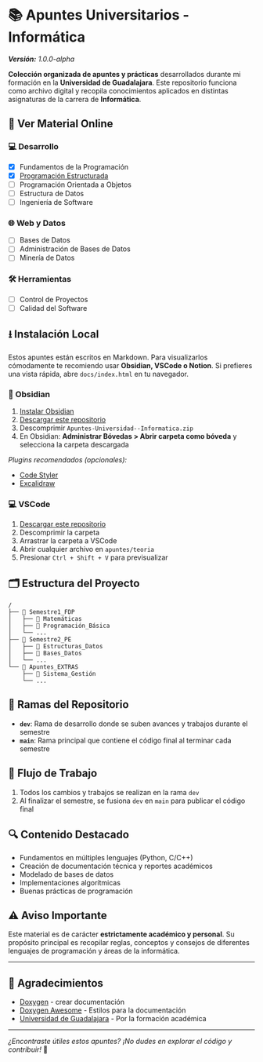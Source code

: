 # 📚 Apuntes Universitarios - Informática

_**Versión:** 1.0.0-alpha_

**Colección organizada de apuntes y prácticas** desarrollados durante mi formación en la **Universidad de Guadalajara**. Este repositorio funciona como archivo digital y recopila conocimientos aplicados en distintas asignaturas de la carrera de **Informática**.

## 📖 Ver Material Online

### 💻 Desarrollo
- [x] Fundamentos de la Programación
- [x] [Programación Estructurada](https://github.com/AntonioRo6253/Apuntes-Universidad--Informatica/blob/main/2semPE/README.md#-conocimientos-clave-abordados)
- [ ] Programación Orientada a Objetos
- [ ] Estructura de Datos
- [ ] Ingeniería de Software

### 🌐 Web y Datos
- [ ] Bases de Datos
- [ ] Administración de Bases de Datos
- [ ] Minería de Datos

### 🛠️ Herramientas
- [ ] Control de Proyectos
- [ ] Calidad del Software

## ⭳ Instalación Local

Estos apuntes están escritos en Markdown. Para visualizarlos cómodamente te recomiendo usar **Obsidian, VSCode o Notion**. Si prefieres una vista rápida, abre `docs/index.html` en tu navegador.

### 📱 Obsidian
1. [Instalar Obsidian](https://obsidian.md/download)
2. [Descargar este repositorio](https://github.com/AntonioRo6253/Apuntes-Universidad--Informatica/archive/refs/tags/1.0.0-alpha.zip)
3. Descomprimir `Apuntes-Universidad--Informatica.zip`
4. En Obsidian: **Administrar Bóvedas > Abrir carpeta como bóveda** y selecciona la carpeta descargada

*Plugins recomendados (opcionales):*
- [Code Styler](obsidian://show-plugin?id=code-styler)
- [Excalidraw](obsidian://show-plugin?id=obsidian-excalidraw-plugin)

### 💻 VSCode
1. [Descargar este repositorio](https://github.com/AntonioRo6253/Apuntes-Universidad--Informatica/archive/refs/tags/1.0.0-alpha.zip)
2. Descomprimir la carpeta
3. Arrastrar la carpeta a VSCode
4. Abrir cualquier archivo en `apuntes/teoria`
5. Presionar `Ctrl + Shift + V` para previsualizar

## 🗂️ Estructura del Proyecto

```
/
├── 📂 Semestre1_FDP
│   ├── 📂 Matemáticas
│   ├── 📂 Programación_Básica
│   └── ...
├── 📂 Semestre2_PE
│   ├── 📂 Estructuras_Datos
│   ├── 📂 Bases_Datos
│   └── ...
└── 📂 Apuntes_EXTRAS
    ├── 📂 Sistema_Gestión
    └── ...
```

## 🌲 Ramas del Repositorio

- **`dev`**: Rama de desarrollo donde se suben avances y trabajos durante el semestre
- **`main`**: Rama principal que contiene el código final al terminar cada semestre

## 🌊 Flujo de Trabajo

1. Todos los cambios y trabajos se realizan en la rama `dev`
2. Al finalizar el semestre, se fusiona `dev` en `main` para publicar el código final

## 🔍 Contenido Destacado

- Fundamentos en múltiples lenguajes (Python, C/C++)
- Creación de documentación técnica y reportes académicos
- Modelado de bases de datos
- Implementaciones algorítmicas
- Buenas prácticas de programación

## ⚠️ Aviso Importante

Este material es de carácter **estrictamente académico y personal**. Su propósito principal es recopilar reglas, conceptos y consejos de diferentes lenguajes de programación y áreas de la informática.

---
## 🙏 Agradecimientos

- [Doxygen](https://www.doxygen.nl/manual/grouping.html#memgroup) - crear documentación
- [Doxygen Awesome](https://jothepro.github.io/doxygen-awesome-css/) - Estilos para la documentación
- [Universidad de Guadalajara](https://www.udg.mx/es) - Por la formación académica

---

*¿Encontraste útiles estos apuntes? ¡No dudes en explorar el código y contribuir!* 🚀

